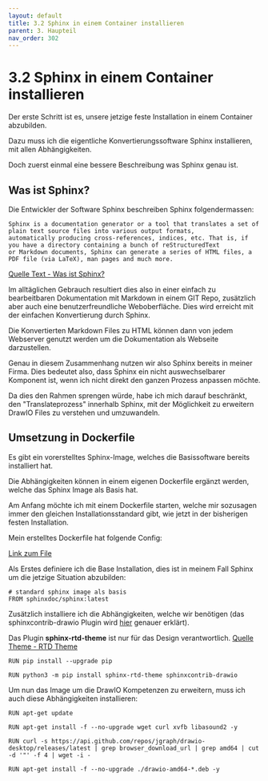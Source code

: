 ```yaml
---
layout: default
title: 3.2 Sphinx in einem Container installieren
parent: 3. Haupteil
nav_order: 302
---
```


# 3.2 Sphinx in einem Container installieren

Der erste Schritt ist es, unsere jetzige feste Installation in einem Container abzubilden. 

Dazu muss ich die eigentliche Konvertierungssoftware Sphinx installieren, mit allen Abhängigkeiten.

Doch zuerst einmal eine bessere Beschreibung was Sphinx genau ist.

## Was ist Sphinx?

Die Entwickler der Software Sphinx beschreiben Sphinx folgendermassen:

```
Sphinx is a documentation generator or a tool that translates a set of plain text source files into various output formats, 
automatically producing cross-references, indices, etc. That is, if you have a directory containing a bunch of reStructuredText 
or Markdown documents, Sphinx can generate a series of HTML files, a PDF file (via LaTeX), man pages and much more.
```
[Quelle Text - Was ist Sphinx?](../anhang/quellen.html#522-was-ist-sphinx)

Im alltäglichen Gebrauch resultiert dies also in einer einfach zu bearbeitbaren Dokumentation mit Markdown in einem GIT Repo, zusätzlich aber auch eine benutzerfreundliche Weboberfläche. Dies wird erreicht mit der einfachen Konvertierung durch Sphinx.

Die Konvertierten Markdown Files zu HTML können dann von jedem Webserver genutzt werden um die Dokumentation als Webseite darzustellen.

Genau in diesem Zusammenhang nutzen wir also Sphinx bereits in meiner Firma. Dies bedeutet also, dass Sphinx ein nicht auswechselbarer Komponent ist, wenn ich nicht direkt den ganzen Prozess anpassen möchte.

Da dies den Rahmen sprengen würde, habe ich mich darauf beschränkt, den "Translateprozess" innerhalb Sphinx, mit der Möglichkeit zu erweitern DrawIO Files zu verstehen und umzuwandeln.

## Umsetzung in Dockerfile

Es gibt ein vorerstelltes Sphinx-Image, welches die Basissoftware bereits installiert hat. 

Die Abhängigkeiten können in einem eigenen Dockerfile ergänzt werden, welche das Sphinx Image als Basis hat.

Am Anfang möchte ich mit einem Dockerfile starten, welche mir sozusagen immer den gleichen Installationsstandard gibt, wie jetzt in der bisherigen festen Installation.

Mein erstelltes Dockerfile hat folgende Config:

[Link zum File](https://github.com/Euthal02/SemArb2-DrawioToJPGPipeline/blob/main/archive/Dockerfile)

Als Erstes definiere ich die Base Installation, dies ist in meinem Fall Sphinx um die jetzige Situation abzubilden:

```
# standard sphinx image als basis
FROM sphinxdoc/sphinx:latest
```

Zusätzlich installiere ich die Abhängigkeiten, welche wir benötigen (das sphinxcontrib-drawio Plugin wird [hier](drawio_integration.html) genauer erklärt).

Das Plugin **sphinx-rtd-theme** ist nur für das Design verantwortlich. [Quelle Theme - RTD Theme](../anhang/quellen.html#524-rtd-theme)

```
RUN pip install --upgrade pip

RUN python3 -m pip install sphinx-rtd-theme sphinxcontrib-drawio
```

Um nun das Image um die DrawIO Kompetenzen zu erweitern, muss ich auch diese Abhängigkeiten installieren:

```
RUN apt-get update

RUN apt-get install -f --no-upgrade wget curl xvfb libasound2 -y

RUN curl -s https://api.github.com/repos/jgraph/drawio-desktop/releases/latest | grep browser_download_url | grep amd64 | cut -d '"' -f 4 | wget -i -

RUN apt-get install -f --no-upgrade ./drawio-amd64-*.deb -y

```
